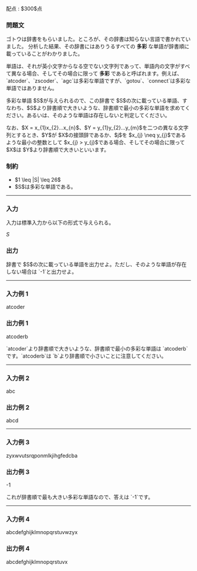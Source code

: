 
<div>

<span>

<span>

<p>
配点 : $300$点
</p>

<div>

<section>

### **問題文**

<p>
ゴトウは辞書をもらいました。ところが、その辞書は知らない言語で書かれていました。
分析した結果、その辞書にはありうるすべての 
<strong>
多彩
</strong>
な単語が辞書順に載っていることがわかりました。
</p>

<p>
単語は、それが英小文字からなる空でない文字列であって、単語内の文字がすべて異なる場合、そしてその場合に限って 
<strong>
多彩
</strong>
であると呼ばれます。例えば、`atcoder`、`zscoder`、`agc`は多彩な単語ですが、`gotou`、`connect`は多彩な単語ではありません。
</p>

<p>
多彩な単語 $S$が与えられるので、この辞書で $S$の次に載っている単語、すなわち、$S$より辞書順で大きいような、辞書順で最小の多彩な単語を求めてください。あるいは、そのような単語は存在しないと判定してください。
</p>

<p>
なお、$X = x_{1}x_{2}...x_{n}$、$Y = y_{1}y_{2}...y_{m}$を二つの異なる文字列とするとき、$Y$が $X$の接頭辞であるか、$j$を $x_{j} \neq y_{j}$であるような最小の整数として $x_{j} > y_{j}$である場合、そしてその場合に限って $X$は $Y$より辞書順で大きいといいます。
</p>

</section>

</div>

<div>

<section>

### **制約**

<ul>

<li>
$1 \leq |S| \leq 26$
</li>

<li>
$S$は多彩な単語である。
</li>

</ul>

</section>

</div>

---

<div>

<div>

<section>

### **入力**

<p>
入力は標準入力から以下の形式で与えられる。
</p>

<div>

$S$
</div>

</section>

</div>

<div>

<section>

### **出力**

<p>
辞書で $S$の次に載っている単語を出力せよ。ただし、そのような単語が存在しない場合は `-1`と出力せよ。
</p>

</section>

</div>

</div>

---

<div>

<section>

### **入力例 1**

<div>

atcoder

</div>

</section>

</div>

<div>

<section>

### **出力例 1**

<div>

atcoderb

</div>

<p>
`atcoder`より辞書順で大きいような、辞書順で最小の多彩な単語は `atcoderb`です。`atcoderb`は `b`より辞書順で小さいことに注意してください。
</p>

</section>

</div>

---

<div>

<section>

### **入力例 2**

<div>

abc

</div>

</section>

</div>

<div>

<section>

### **出力例 2**

<div>

abcd

</div>

</section>

</div>

---

<div>

<section>

### **入力例 3**

<div>

zyxwvutsrqponmlkjihgfedcba

</div>

</section>

</div>

<div>

<section>

### **出力例 3**

<div>

-1

</div>

<p>
これが辞書順で最も大きい多彩な単語なので、答えは `-1`です。
</p>

</section>

</div>

---

<div>

<section>

### **入力例 4**

<div>

abcdefghijklmnopqrstuvwzyx

</div>

</section>

</div>

<div>

<section>

### **出力例 4**

<div>

abcdefghijklmnopqrstuvx

</div>

</section>

</div>

</span>

</span>

</div>
